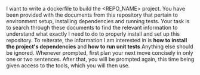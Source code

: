 I want to write a dockerfile to build the <REPO_NAME> project.
You have been provided with the documents from this repository that pertain to environment setup, installing dependencies and running tests. Your task is to search through these documents to find the relevant information to understand what exactly I need to do to properly install and set up this repository.
To reiterate, the information I am interested in is **how to install the project's dependencies** and **how to run unit tests** Anything else should be ignored.
Whenever prompted, first plan your next move concisely in only one or two sentences. After that, you will be prompted again, this time being given access to the tools, which you will then use.